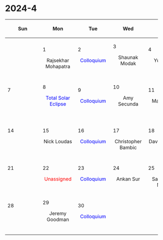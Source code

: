# 2024-4

|<div style='max-width:100px;width:100px'><p>Sun</p></div>|<div style='max-width:100px;width:100px'><p>Mon</p></div>|<div style='max-width:100px;width:100px'><p>Tue</p></div>|<div style='max-width:100px;width:100px'><p>Wed</p></div>|<div style='max-width:100px;width:100px'><p>Thu</p></div>|<div style='max-width:100px;width:100px'><p>Fri</p></div>|<div style='max-width:100px;width:100px'><p>Sat</p></div>|
|:-:|:-:|:-:|:-:|:-:|:-:|:-:|
|<p><br/><br/></p> |<p align='left'>1</p><p>Rajsekhar<br/> Mohapatra</p>|<p align='left'>2</p><p><span style='color:blue'>Colloquium</span><br/><br/></p>|<p align='left'>3</p><p>Shaunak Modak<br/><br/></p>|<p align='left'>4</p><p>Yubo Su<br/><br/></p>|<p align='left'>5</p><p>Philipp Kempski<br/><br/></p>|<p align='left'>6</p><p><br/><br/></p>|
|<p align='left'>7</p><p><br/><br/></p>|<p align='left'>8</p><p><span style='color:blue'>Total Solar Eclipse</span><br/><br/></p>|<p align='left'>9</p><p><span style='color:blue'>Colloquium</span><br/><br/></p>|<p align='left'>10</p><p>Amy Secunda<br/><br/></p>|<p align='left'>11</p><p>Matt Kunz<br/><br/></p>|<p align='left'>12</p><p>Anatoly Spitkovsky<br/><br/></p>|<p align='left'>13</p><p><br/><br/></p>|
|<p align='left'>14</p><p><br/><br/></p>|<p align='left'>15</p><p>Nick Loudas<br/><br/></p>|<p align='left'>16</p><p><span style='color:blue'>Colloquium</span><br/><br/></p>|<p align='left'>17</p><p>Christopher<br/> Bambic</p>|<p align='left'>18</p><p>David Setton<br/><br/></p>|<p align='left'>19</p><p>Minghao Guo<br/><br/></p>|<p align='left'>20</p><p><br/><br/></p>|
|<p align='left'>21</p><p><br/><br/></p>|<p align='left'>22</p><p><span style='color:red'>Unassigned</span><br/><br/></p>|<p align='left'>23</p><p><span style='color:blue'>Colloquium</span><br/><br/></p>|<p align='left'>24</p><p>Ankan Sur<br/><br/></p>|<p align='left'>25</p><p>Sanghyuk<br/> Moon</p>|<p align='left'>26</p><p>Charlotte<br/> Ward</p>|<p align='left'>27</p><p><br/><br/></p>|
|<p align='left'>28</p><p><br/><br/></p>|<p align='left'>29</p><p>Jeremy Goodman<br/><br/></p>|<p align='left'>30</p><p><span style='color:blue'>Colloquium</span><br/><br/></p>|<p><br/><br/></p> |<p><br/><br/></p> |<p><br/><br/></p> |<p><br/><br/></p> |
